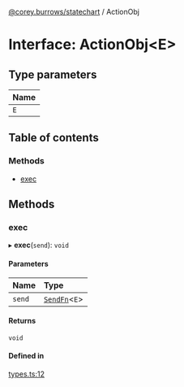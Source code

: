 [@corey.burrows/statechart](../README.md) / ActionObj

# Interface: ActionObj<E\>

## Type parameters

| Name |
| :------ |
| `E` |

## Table of contents

### Methods

- [exec](ActionObj.md#exec)

## Methods

### exec

▸ **exec**(`send`): `void`

#### Parameters

| Name | Type |
| :------ | :------ |
| `send` | [`SendFn`](../README.md#sendfn)<`E`\> |

#### Returns

`void`

#### Defined in

[types.ts:12](https://github.com/burrows/statechart/blob/d9d682c/src/types.ts#L12)
